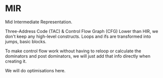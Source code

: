 # MIR

Mid Intermediate Representation.

Three-Address Code (TAC) & Control Flow Graph (CFG)
Lower than HIR, we don't keep any high-level constructs. Loops and ifs are transformed into jumps, basic blocks.

To make control flow work without having to reloop or calculate the dominators and post dominators, we will just add that info directly when creating it.

We will do optimisations here.